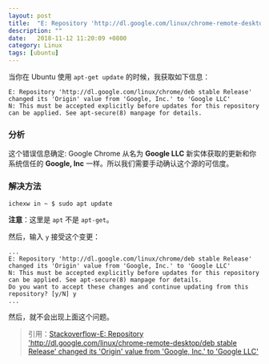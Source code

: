 ```yaml
---
layout: post
title:  "E: Repository 'http://dl.google.com/linux/chrome-remote-desktop/deb stable Release' changed its 'Origin' value from 'Google, Inc.' to 'Google LLC'"
description: ""
date:   2018-11-12 11:20:09 +0800
category: Linux
tags: [ubuntu]
---
```


当你在 Ubuntu 使用 `apt-get update` 的时候，我获取如下信息：

	E: Repository 'http://dl.google.com/linux/chrome/deb stable Release' changed its 'Origin' value from 'Google, Inc.' to 'Google LLC'
	N: This must be accepted explicitly before updates for this repository can be applied. See apt-secure(8) manpage for details.

### 分析

这个错误信息确定: Google Chrome 从名为 **Google LLC** 新实体获取的更新和你系统信任的 **Google, Inc** 一样。所以我们需要手动确认这个源的可信度。

### 解决方法

    ichexw in ~ $ sudo apt update
    
**注意**：这里是 `apt` 不是 `apt-get`。

然后，输入 `y` 接受这个变更：

	...
	E: Repository 'http://dl.google.com/linux/chrome/deb stable Release' changed its 'Origin' value from 'Google, Inc.' to 'Google LLC'
	N: This must be accepted explicitly before updates for this repository can be applied. See apt-secure(8) manpage for details.
	Do you want to accept these changes and continue updating from this repository? [y/N] y
	...
    
然后，就不会出现上面这个问题。

> 引用：[Stackoverflow-E: Repository 'http://dl.google.com/linux/chrome-remote-desktop/deb stable Release' changed its 'Origin' value from 'Google, Inc.' to 'Google LLC'](https://stackoverflow.com/questions/50942353/e-repository-http-dl-google-com-linux-chrome-remote-desktop-deb-stable-relea/50942354)
